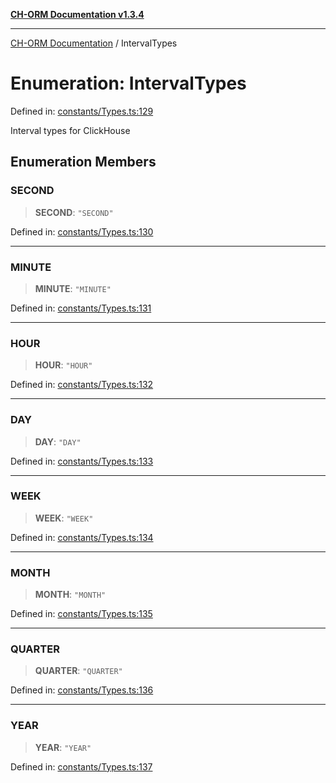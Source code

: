 [**CH-ORM Documentation v1.3.4**](../README.md)

***

[CH-ORM Documentation](../globals.md) / IntervalTypes

# Enumeration: IntervalTypes

Defined in: [constants/Types.ts:129](https://github.com/iarayan/ch-orm/blob/main/src/constants/Types.ts#L129)

Interval types for ClickHouse

## Enumeration Members

### SECOND

> **SECOND**: `"SECOND"`

Defined in: [constants/Types.ts:130](https://github.com/iarayan/ch-orm/blob/main/src/constants/Types.ts#L130)

***

### MINUTE

> **MINUTE**: `"MINUTE"`

Defined in: [constants/Types.ts:131](https://github.com/iarayan/ch-orm/blob/main/src/constants/Types.ts#L131)

***

### HOUR

> **HOUR**: `"HOUR"`

Defined in: [constants/Types.ts:132](https://github.com/iarayan/ch-orm/blob/main/src/constants/Types.ts#L132)

***

### DAY

> **DAY**: `"DAY"`

Defined in: [constants/Types.ts:133](https://github.com/iarayan/ch-orm/blob/main/src/constants/Types.ts#L133)

***

### WEEK

> **WEEK**: `"WEEK"`

Defined in: [constants/Types.ts:134](https://github.com/iarayan/ch-orm/blob/main/src/constants/Types.ts#L134)

***

### MONTH

> **MONTH**: `"MONTH"`

Defined in: [constants/Types.ts:135](https://github.com/iarayan/ch-orm/blob/main/src/constants/Types.ts#L135)

***

### QUARTER

> **QUARTER**: `"QUARTER"`

Defined in: [constants/Types.ts:136](https://github.com/iarayan/ch-orm/blob/main/src/constants/Types.ts#L136)

***

### YEAR

> **YEAR**: `"YEAR"`

Defined in: [constants/Types.ts:137](https://github.com/iarayan/ch-orm/blob/main/src/constants/Types.ts#L137)
